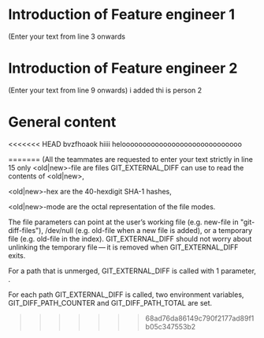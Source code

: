 # Introduction of Feature engineer 1
(Enter your text from line 3 onwards



# Introduction of Feature engineer 2 
(Enter your text from line 9 onwards)
i added thi is person 2 



# General content
<<<<<<< HEAD
bvzfhoaok hiiii helooooooooooooooooooooooooooooo


=======
(All the teammates are requested to enter your text strictly in line 15 only
<old|new>-file
are files GIT_EXTERNAL_DIFF can use to read the contents of <old|new>,

<old|new>-hex
are the 40-hexdigit SHA-1 hashes,

<old|new>-mode
are the octal representation of the file modes.

The file parameters can point at the user’s working file (e.g. new-file in "git-diff-files"), /dev/null (e.g. old-file when a new file is added), or a temporary file (e.g. old-file in the index). GIT_EXTERNAL_DIFF should not worry about unlinking the temporary file — it is removed when GIT_EXTERNAL_DIFF exits.

For a path that is unmerged, GIT_EXTERNAL_DIFF is called with 1 parameter, <path>.

For each path GIT_EXTERNAL_DIFF is called, two environment variables, GIT_DIFF_PATH_COUNTER and GIT_DIFF_PATH_TOTAL are set.
>>>>>>> 68ad76da86149c790f2177ad89f1b05c347553b2



